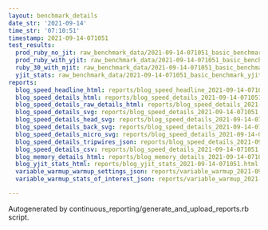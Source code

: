 ```yaml
---
layout: benchmark_details
date_str: '2021-09-14'
time_str: '07:10:51'
timestamp: 2021-09-14-071051
test_results:
  prod_ruby_no_jit: raw_benchmark_data/2021-09-14-071051_basic_benchmark_prod_ruby_no_jit.json
  prod_ruby_with_yjit: raw_benchmark_data/2021-09-14-071051_basic_benchmark_prod_ruby_with_yjit.json
  ruby_30_with_mjit: raw_benchmark_data/2021-09-14-071051_basic_benchmark_ruby_30_with_mjit.json
  yjit_stats: raw_benchmark_data/2021-09-14-071051_basic_benchmark_yjit_stats.json
reports:
  blog_speed_headline_html: reports/blog_speed_headline_2021-09-14-071051.html
  blog_speed_details_html: reports/blog_speed_details_2021-09-14-071051.html
  blog_speed_details_raw_details_html: reports/blog_speed_details_2021-09-14-071051.raw_details.html
  blog_speed_details_svg: reports/blog_speed_details_2021-09-14-071051.svg
  blog_speed_details_head_svg: reports/blog_speed_details_2021-09-14-071051.head.svg
  blog_speed_details_back_svg: reports/blog_speed_details_2021-09-14-071051.back.svg
  blog_speed_details_micro_svg: reports/blog_speed_details_2021-09-14-071051.micro.svg
  blog_speed_details_tripwires_json: reports/blog_speed_details_2021-09-14-071051.tripwires.json
  blog_speed_details_csv: reports/blog_speed_details_2021-09-14-071051.csv
  blog_memory_details_html: reports/blog_memory_details_2021-09-14-071051.html
  blog_yjit_stats_html: reports/blog_yjit_stats_2021-09-14-071051.html
  variable_warmup_warmup_settings_json: reports/variable_warmup_2021-09-14-071051.warmup_settings.json
  variable_warmup_stats_of_interest_json: reports/variable_warmup_2021-09-14-071051.stats_of_interest.json

---
```

Autogenerated by continuous_reporting/generate_and_upload_reports.rb script.
